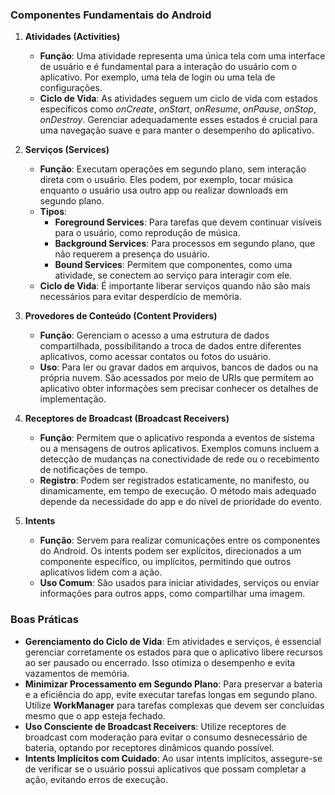 ### Componentes Fundamentais do Android

1. **Atividades (Activities)**
   - **Função**: Uma atividade representa uma única tela com uma interface de usuário e é fundamental para a interação do usuário com o aplicativo. Por exemplo, uma tela de login ou uma tela de configurações.
   - **Ciclo de Vida**: As atividades seguem um ciclo de vida com estados específicos como *onCreate*, *onStart*, *onResume*, *onPause*, *onStop*, *onDestroy*. Gerenciar adequadamente esses estados é crucial para uma navegação suave e para manter o desempenho do aplicativo.

2. **Serviços (Services)**
   - **Função**: Executam operações em segundo plano, sem interação direta com o usuário. Eles podem, por exemplo, tocar música enquanto o usuário usa outro app ou realizar downloads em segundo plano.
   - **Tipos**:
     - **Foreground Services**: Para tarefas que devem continuar visíveis para o usuário, como reprodução de música.
     - **Background Services**: Para processos em segundo plano, que não requerem a presença do usuário.
     - **Bound Services**: Permitem que componentes, como uma atividade, se conectem ao serviço para interagir com ele.
   - **Ciclo de Vida**: É importante liberar serviços quando não são mais necessários para evitar desperdício de memória.

3. **Provedores de Conteúdo (Content Providers)**
   - **Função**: Gerenciam o acesso a uma estrutura de dados compartilhada, possibilitando a troca de dados entre diferentes aplicativos, como acessar contatos ou fotos do usuário.
   - **Uso**: Para ler ou gravar dados em arquivos, bancos de dados ou na própria nuvem. São acessados por meio de URIs que permitem ao aplicativo obter informações sem precisar conhecer os detalhes de implementação.

4. **Receptores de Broadcast (Broadcast Receivers)**
   - **Função**: Permitem que o aplicativo responda a eventos de sistema ou a mensagens de outros aplicativos. Exemplos comuns incluem a detecção de mudanças na conectividade de rede ou o recebimento de notificações de tempo.
   - **Registro**: Podem ser registrados estaticamente, no manifesto, ou dinamicamente, em tempo de execução. O método mais adequado depende da necessidade do app e do nível de prioridade do evento.

5. **Intents**
   - **Função**: Servem para realizar comunicações entre os componentes do Android. Os intents podem ser explícitos, direcionados a um componente específico, ou implícitos, permitindo que outros aplicativos lidem com a ação.
   - **Uso Comum**: São usados para iniciar atividades, serviços ou enviar informações para outros apps, como compartilhar uma imagem.

### Boas Práticas

- **Gerenciamento do Ciclo de Vida**: Em atividades e serviços, é essencial gerenciar corretamente os estados para que o aplicativo libere recursos ao ser pausado ou encerrado. Isso otimiza o desempenho e evita vazamentos de memória.
- **Minimizar Processamento em Segundo Plano**: Para preservar a bateria e a eficiência do app, evite executar tarefas longas em segundo plano. Utilize **WorkManager** para tarefas complexas que devem ser concluídas mesmo que o app esteja fechado.
- **Uso Consciente de Broadcast Receivers**: Utilize receptores de broadcast com moderação para evitar o consumo desnecessário de bateria, optando por receptores dinâmicos quando possível.
- **Intents Implícitos com Cuidado**: Ao usar intents implícitos, assegure-se de verificar se o usuário possui aplicativos que possam completar a ação, evitando erros de execução.